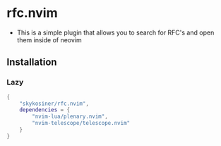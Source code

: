 # rfc.nvim
* This is a simple plugin that allows you to search for RFC's and open
them inside of neovim
## Installation
### Lazy
```lua
{
    "skykosiner/rfc.nvim",
    dependencies = {
        "nvim-lua/plenary.nvim",
        "nvim-telescope/telescope.nvim"
    }
}
```
